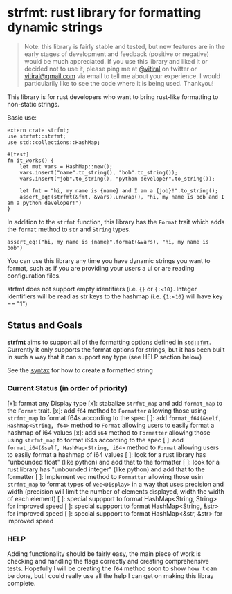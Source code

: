 # strfmt: rust library for formatting dynamic strings

> Note: this library is fairly stable and tested, but new features are in the early stages of development and feedback (positive or negative)
> would be much appreciated. If you use this library and liked it or decided not to use it, 
> please ping me at [@vitiral](https://twitter.com/vitiral) on twitter or vitiral@gmail.com via email to tell me about your
> experience. I would particularily like to see the code where it is being used. Thankyou!

This library is for rust developers who want to bring rust-like
formatting to non-static strings. 

Basic use:
```
extern crate strfmt;
use strfmt::strfmt;
use std::collections::HashMap;

#[test]
fn it_works() {
    let mut vars = HashMap::new();
    vars.insert("name".to_string(), "bob".to_string());
    vars.insert("job".to_string(), "python developer".to_string());

    let fmt = "hi, my name is {name} and I am a {job}!".to_string();
    assert_eq!(strfmt(&fmt, &vars).unwrap(), "hi, my name is bob and I am a python developer!")
}
```

In addition to the `strfmt` function, this library has the `Format` trait which adds the
`format` method to `str` and `String` types.

```
assert_eq!("hi, my name is {name}".format(&vars), "hi, my name is bob")
```

You can use this library any time you have dynamic strings you want to format, such as
if you are providing your users a ui or are reading configuration files.

strfmt does not support empty identifiers (i.e. `{}` or `{:<10}`. Integer identifiers
will be read as str keys to the hashmap (i.e. `{1:<10}` will have key == "1")

## Status and Goals

**strfmt** aims to support all of the formatting options defined in
[`std::fmt`](https://doc.rust-lang.org/std/fmt/). Currently it only supports the
format options for strings, but it has been built in such a way that it can support
any type (see HELP section below)

See the [syntax](https://doc.rust-lang.org/std/fmt/#syntax) for how to create a formatted string

### Current Status (in order of priority)
[x]: format any Display type
[x]: stabalize `strfmt_map` and add `format_map` to the `Format` trait.
[x]: add `f64` method to `Formatter` allowing those using `strfmt_map` to format
  f64s according to the spec
[ ]: add `format_f64(&self, HashMap<String, f64>` method to `Format` allowing users
  to easily format a hashmap of i64 values
[x]: add `i64` method to `Formatter` allowing those using `strfmt_map` to format
  i64s according to the spec
[ ]: add `format_i64(&self, HashMap<String, i64>` method to `Format` allowing users
  to easily format a hashmap of i64 values
[ ]: look for a rust library has "unbounded float" (like python) and add that to the formatter
[ ]: look for a rust library has "unbounded integer" (like python) and add that to the formatter
[ ]: Implement `vec` method to `Formatter` allowing those usin `strfmt_map` to format
  types of `Vec<Display>` in a way that uses precision and width
  (precision will limit the number of elements displayed, width the width of each element)
[ ]: special suppport to format HashMap<String, String> for improved speed
[ ]: special suppport to format HashMap<String, &str> for improved speed
[ ]: special suppport to format HashMap<&str, &str> for improved speed
    
    
### HELP
Adding functionality should be fairly easy, the main piece of work is checking and handling
the flags correctly and creating comprehensive tests. Hopefully I will be creating the `f64`
method soon to show how it can be done, but I could really use all the help I can get on
making this libray complete.
